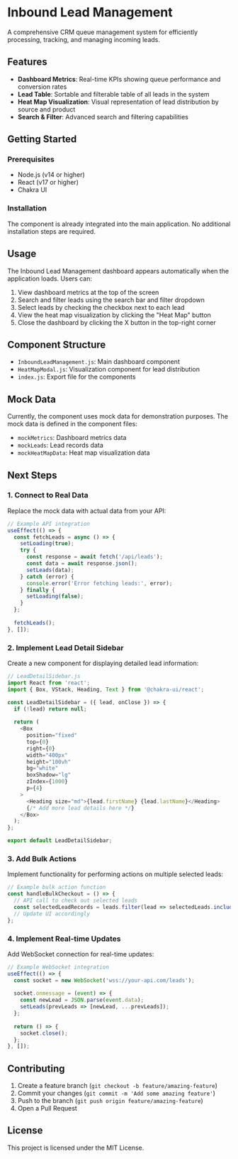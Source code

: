 # Inbound Lead Management

A comprehensive CRM queue management system for efficiently processing, tracking, and managing incoming leads.

## Features

- **Dashboard Metrics**: Real-time KPIs showing queue performance and conversion rates
- **Lead Table**: Sortable and filterable table of all leads in the system
- **Heat Map Visualization**: Visual representation of lead distribution by source and product
- **Search & Filter**: Advanced search and filtering capabilities

## Getting Started

### Prerequisites

- Node.js (v14 or higher)
- React (v17 or higher)
- Chakra UI

### Installation

The component is already integrated into the main application. No additional installation steps are required.

## Usage

The Inbound Lead Management dashboard appears automatically when the application loads. Users can:

1. View dashboard metrics at the top of the screen
2. Search and filter leads using the search bar and filter dropdown
3. Select leads by checking the checkbox next to each lead
4. View the heat map visualization by clicking the "Heat Map" button
5. Close the dashboard by clicking the X button in the top-right corner

## Component Structure

- `InboundLeadManagement.js`: Main dashboard component
- `HeatMapModal.js`: Visualization component for lead distribution
- `index.js`: Export file for the components

## Mock Data

Currently, the component uses mock data for demonstration purposes. The mock data is defined in the component files:

- `mockMetrics`: Dashboard metrics data
- `mockLeads`: Lead records data
- `mockHeatMapData`: Heat map visualization data

## Next Steps

### 1. Connect to Real Data

Replace the mock data with actual data from your API:

```javascript
// Example API integration
useEffect(() => {
  const fetchLeads = async () => {
    setLoading(true);
    try {
      const response = await fetch('/api/leads');
      const data = await response.json();
      setLeads(data);
    } catch (error) {
      console.error('Error fetching leads:', error);
    } finally {
      setLoading(false);
    }
  };
  
  fetchLeads();
}, []);
```

### 2. Implement Lead Detail Sidebar

Create a new component for displaying detailed lead information:

```javascript
// LeadDetailSidebar.js
import React from 'react';
import { Box, VStack, Heading, Text } from '@chakra-ui/react';

const LeadDetailSidebar = ({ lead, onClose }) => {
  if (!lead) return null;
  
  return (
    <Box
      position="fixed"
      top={0}
      right={0}
      width="400px"
      height="100vh"
      bg="white"
      boxShadow="lg"
      zIndex={1000}
      p={4}
    >
      <Heading size="md">{lead.firstName} {lead.lastName}</Heading>
      {/* Add more lead details here */}
    </Box>
  );
};

export default LeadDetailSidebar;
```

### 3. Add Bulk Actions

Implement functionality for performing actions on multiple selected leads:

```javascript
// Example bulk action function
const handleBulkCheckout = () => {
  // API call to check out selected leads
  const selectedLeadRecords = leads.filter(lead => selectedLeads.includes(lead.id));
  // Update UI accordingly
};
```

### 4. Implement Real-time Updates

Add WebSocket connection for real-time updates:

```javascript
// Example WebSocket integration
useEffect(() => {
  const socket = new WebSocket('wss://your-api.com/leads');
  
  socket.onmessage = (event) => {
    const newLead = JSON.parse(event.data);
    setLeads(prevLeads => [newLead, ...prevLeads]);
  };
  
  return () => {
    socket.close();
  };
}, []);
```

## Contributing

1. Create a feature branch (`git checkout -b feature/amazing-feature`)
2. Commit your changes (`git commit -m 'Add some amazing feature'`)
3. Push to the branch (`git push origin feature/amazing-feature`)
4. Open a Pull Request

## License

This project is licensed under the MIT License. 
